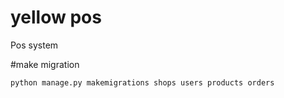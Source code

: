 # yellow pos
Pos system

#make migration 

    python manage.py makemigrations shops users products orders
